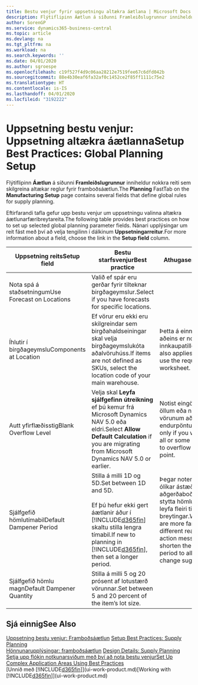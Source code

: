 ```yaml
---
title: Bestu venjur fyrir uppsetningu altækra áætlana | Microsoft Docs
description: Flýtiflipinn Áætlun á síðunni Framleiðslugrunnur inniheldur nokkra reiti sem skilgreina altækar reglur fyrir framboðsáætlun.
author: SorenGP
ms.service: dynamics365-business-central
ms.topic: article
ms.devlang: na
ms.tgt_pltfrm: na
ms.workload: na
ms.search.keywords: ''
ms.date: 04/01/2020
ms.author: sgroespe
ms.openlocfilehash: c19f527f4d9c06aa28212e7519fee67c6dfd042b
ms.sourcegitcommit: 88e4b30eaf6fa32af0c1452ce2f85ff1111c75e2
ms.translationtype: HT
ms.contentlocale: is-IS
ms.lasthandoff: 04/01/2020
ms.locfileid: "3192222"
---
```

# <a name="setup-best-practices-global-planning-setup"></a><span data-ttu-id="fd696-103">Uppsetning bestu venjur: Uppsetning altækra áætlanna</span><span class="sxs-lookup"><span data-stu-id="fd696-103">Setup Best Practices: Global Planning Setup</span></span>
<span data-ttu-id="fd696-104">Flýtiflipinn **Áætlun** á síðunni **Framleiðslugrunnur** inniheldur nokkra reiti sem skilgreina altækar reglur fyrir framboðsáætlun.</span><span class="sxs-lookup"><span data-stu-id="fd696-104">The **Planning** FastTab on the **Manufacturing Setup** page contains several fields that define global rules for supply planning.</span></span>  

 <span data-ttu-id="fd696-105">Eftirfarandi tafla gefur upp bestu venjur um uppsetningu valinna altækra áætlunarfæribreytareita.</span><span class="sxs-lookup"><span data-stu-id="fd696-105">The following table provides best practices on how to set up selected global planning parameter fields.</span></span> <span data-ttu-id="fd696-106">Nánari upplýsingar um reit fást með því að velja tengilinn í dálkinum **Uppsetningarreitur**.</span><span class="sxs-lookup"><span data-stu-id="fd696-106">For more information about a field, choose the link in the **Setup field** column.</span></span>  

|<span data-ttu-id="fd696-107">Uppsetning reits</span><span class="sxs-lookup"><span data-stu-id="fd696-107">Setup field</span></span>|<span data-ttu-id="fd696-108">Bestu starfsvenjur</span><span class="sxs-lookup"><span data-stu-id="fd696-108">Best practice</span></span>|<span data-ttu-id="fd696-109">Athugasemd</span><span class="sxs-lookup"><span data-stu-id="fd696-109">Comment</span></span>|  
|-----------------|-------------------|-------------|  
|<span data-ttu-id="fd696-110">Nota spá á staðsetningum</span><span class="sxs-lookup"><span data-stu-id="fd696-110">Use Forecast on Locations</span></span>|<span data-ttu-id="fd696-111">Valið ef spár eru gerðar fyrir tilteknar birgðageymslur.</span><span class="sxs-lookup"><span data-stu-id="fd696-111">Select if you have forecasts for specific locations.</span></span>||  
|<span data-ttu-id="fd696-112">Íhlutir í birgðageymslu</span><span class="sxs-lookup"><span data-stu-id="fd696-112">Components at Location</span></span>|<span data-ttu-id="fd696-113">Ef vörur eru ekki eru skilgreindar sem birgðahaldseiningar skal velja birgðageymslukóta aðalvöruhúss.</span><span class="sxs-lookup"><span data-stu-id="fd696-113">If items are not defined as SKUs, select the location code of your main warehouse.</span></span>|<span data-ttu-id="fd696-114">Þetta á einnig við ef aðeins er notuð innkaupatillögubók.</span><span class="sxs-lookup"><span data-stu-id="fd696-114">This also applies if you only use the requisition worksheet.</span></span>|  
|<span data-ttu-id="fd696-115">Autt yfirflæðisstig</span><span class="sxs-lookup"><span data-stu-id="fd696-115">Blank Overflow Level</span></span>|<span data-ttu-id="fd696-116">Velja skal **Leyfa sjálfgefinn útreikning** ef þú kemur frá Microsoft Dynamics NAV 5.0 eða eldri.</span><span class="sxs-lookup"><span data-stu-id="fd696-116">Select **Allow Default Calculation** if you are migrating from Microsoft Dynamics NAV 5.0 or earlier.</span></span>|<span data-ttu-id="fd696-117">Notist eingöngu ef leyfa á öllum eða nokkrum af vörunum að flæða yfir endurpöntunarmarkið.</span><span class="sxs-lookup"><span data-stu-id="fd696-117">Use only if you want to allow all or some of your items to overflow the reorder point.</span></span>|  
|<span data-ttu-id="fd696-118">Sjálfgefið hömlutímabil</span><span class="sxs-lookup"><span data-stu-id="fd696-118">Default Dampener Period</span></span>|<span data-ttu-id="fd696-119">Stilla á milli 1D og 5D.</span><span class="sxs-lookup"><span data-stu-id="fd696-119">Set between 1D and 5D.</span></span><br /><br /> <span data-ttu-id="fd696-120">Ef þú hefur ekki gert áætlanir áður í [!INCLUDE[d365fin](includes/d365fin_md.md)] skaltu stilla lengra tímabil.</span><span class="sxs-lookup"><span data-stu-id="fd696-120">If new to planning in [!INCLUDE[d365fin](includes/d365fin_md.md)], then set a longer period.</span></span>|<span data-ttu-id="fd696-121">Þegar notendur þekkja ólíkar ástæður aðgerðaboða betur skal stytta hömlutímabilið til að leyfa fleiri tillögur um breytingar.</span><span class="sxs-lookup"><span data-stu-id="fd696-121">When users are more familiar with the different reasons for action messages, then shorten the dampener period to allow more change suggestions.</span></span>|  
|<span data-ttu-id="fd696-122">Sjálfgefið hömlu magn</span><span class="sxs-lookup"><span data-stu-id="fd696-122">Default Dampener Quantity</span></span>|<span data-ttu-id="fd696-123">Stilla á milli 5 og 20 prósent af lotustærð vörunnar.</span><span class="sxs-lookup"><span data-stu-id="fd696-123">Set between 5 and 20 percent of the item’s lot size.</span></span>||  

## <a name="see-also"></a><span data-ttu-id="fd696-124">Sjá einnig</span><span class="sxs-lookup"><span data-stu-id="fd696-124">See Also</span></span>  
 <span data-ttu-id="fd696-125">[Uppsetning bestu venjur: Framboðsáætlun](setup-best-practices-supply-planning.md) </span><span class="sxs-lookup"><span data-stu-id="fd696-125">[Setup Best Practices: Supply Planning](setup-best-practices-supply-planning.md) </span></span>  
 <span data-ttu-id="fd696-126">[Hönnunarupplýsingar: framboðsáætlun](design-details-supply-planning.md) </span><span class="sxs-lookup"><span data-stu-id="fd696-126">[Design Details: Supply Planning](design-details-supply-planning.md) </span></span>  
 [<span data-ttu-id="fd696-127">Setja upp flókin notkunarsviðum með því að nota bestu venjur</span><span class="sxs-lookup"><span data-stu-id="fd696-127">Set Up Complex Application Areas Using Best Practices</span></span>](set-up-complex-application-areas-using-best-practices.md)  
 <span data-ttu-id="fd696-128">[Unnið með [!INCLUDE[d365fin](includes/d365fin_md.md)]](ui-work-product.md)</span><span class="sxs-lookup"><span data-stu-id="fd696-128">[Working with [!INCLUDE[d365fin](includes/d365fin_md.md)]](ui-work-product.md)</span></span>
